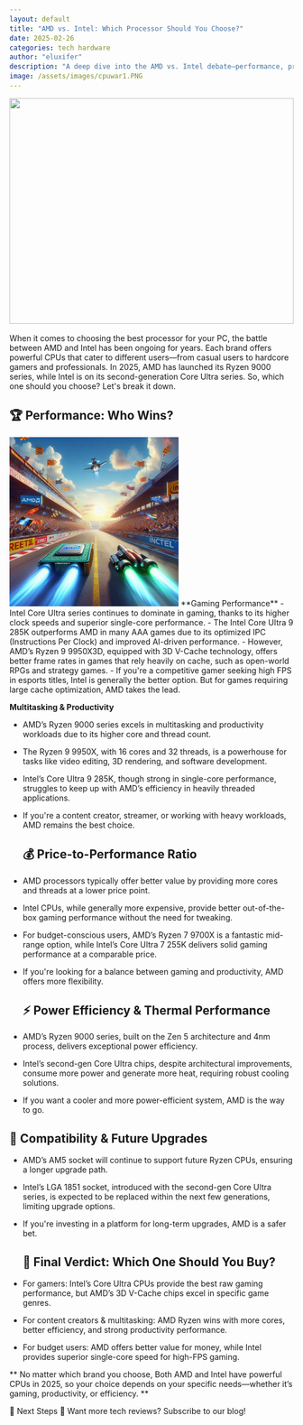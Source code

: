 ```yaml
---
layout: default
title: "AMD vs. Intel: Which Processor Should You Choose?"
date: 2025-02-26
categories: tech hardware
author: "eluxifer"
description: "A deep dive into the AMD vs. Intel debate—performance, price, and the best choice for your needs."
image: /assets/images/cpuwar1.PNG
---
```

<img src="{{ site.baseurl }}/assets/images/cpuwar1.PNG" style="width: 100%; height: 400px; object-fit: cover;" />


When it comes to choosing the best processor for your PC, the battle between AMD and Intel has been ongoing for years. Each brand offers powerful CPUs that cater to different users—from casual users to hardcore gamers and professionals. In 2025, AMD has launched its Ryzen 9000 series, while Intel is on its second-generation Core Ultra series. So, which one should you choose? Let's break it down.

## **🏆 Performance: Who Wins?**
<img src="assets/images/cpurace.png" width="300"/>
**Gaming Performance**
- Intel Core Ultra series continues to dominate in gaming, thanks to its higher clock speeds and superior single-core performance.
- The Intel Core Ultra 9 285K outperforms AMD in many AAA games due to its optimized IPC (Instructions Per Clock) and improved AI-driven performance.
- However, AMD’s Ryzen 9 9950X3D, equipped with 3D V-Cache technology, offers better frame rates in games that rely heavily on cache, such as open-world RPGs and strategy games.
- If you're a competitive gamer seeking high FPS in esports titles, Intel is generally the better option. But for games requiring large cache optimization, AMD takes the lead.
  
**Multitasking & Productivity**
- AMD’s Ryzen 9000 series excels in multitasking and productivity workloads due to its higher core and thread count.
- The Ryzen 9 9950X, with 16 cores and 32 threads, is a powerhouse for tasks like video editing, 3D rendering, and software development.
- Intel’s Core Ultra 9 285K, though strong in single-core performance, struggles to keep up with AMD’s efficiency in heavily threaded applications.
- If you're a content creator, streamer, or working with heavy workloads, AMD remains the best choice.

  ## **💰 Price-to-Performance Ratio**
- AMD processors typically offer better value by providing more cores and threads at a lower price point.
- Intel CPUs, while generally more expensive, provide better out-of-the-box gaming performance without the need for tweaking.
- For budget-conscious users, AMD’s Ryzen 7 9700X is a fantastic mid-range option, while Intel’s Core Ultra 7 255K delivers solid gaming performance at a comparable price.
- If you're looking for a balance between gaming and productivity, AMD offers more flexibility.

  ## **⚡ Power Efficiency & Thermal Performance**
- AMD’s Ryzen 9000 series, built on the Zen 5 architecture and 4nm process, delivers exceptional power efficiency.
- Intel’s second-gen Core Ultra chips, despite architectural improvements, consume more power and generate more heat, requiring robust cooling solutions.
- If you want a cooler and more power-efficient system, AMD is the way to go.

## **🔧 Compatibility & Future Upgrades**
- AMD’s AM5 socket will continue to support future Ryzen CPUs, ensuring a longer upgrade path.
- Intel’s LGA 1851 socket, introduced with the second-gen Core Ultra series, is expected to be replaced within the next few generations, limiting upgrade options.
- If you're investing in a platform for long-term upgrades, AMD is a safer bet.




  ## **🎯 Final Verdict: Which One Should You Buy?**
- For gamers: Intel’s Core Ultra CPUs provide the best raw gaming performance, but AMD’s 3D V-Cache chips excel in specific game genres.
- For content creators & multitasking: AMD Ryzen wins with more cores, better efficiency, and strong productivity performance.
- For budget users: AMD offers better value for money, while Intel provides superior single-core speed for high-FPS gaming.

 ** No matter which brand you choose, Both AMD and Intel have powerful CPUs in 2025, so your choice depends on your specific needs—whether it’s gaming, productivity, or efficiency. **

🚀 Next Steps
🔹 Want more tech reviews? Subscribe to our blog!
